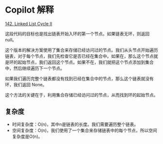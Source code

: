 # Copilot 解释

[142. Linked List Cycle II](https://leetcode.cn/problems/linked-list-cycle-ii/description/)

这段代码的目标也是找出链表开始入环的第一个节点。如果链表无环，则返回 null。

这个版本的解决方案使用了集合来存储已经访问过的节点。我们从头节点开始遍历链表，对于每个节点，我们先检查它是否已经在集合中。如果在，那么这个节点就是环的起始节点，我们返回这个节点。如果不在，我们就把这个节点添加到集合中，然后继续遍历下一个节点。

如果我们遍历完整个链表都没有找到已经在集合中的节点，那么这个链表就没有环，我们返回 None。

这个方法的关键在于，利用集合存储已经访问过的节点，从而找到环的起始节点。

## 复杂度

- 时间复杂度：O(n)，其中n是链表的长度。我们需要遍历整个链表。
- 空间复杂度：O(n)，我们使用了一个集合来存储链表中的每个节点，所以空间复杂度是O(n)。
